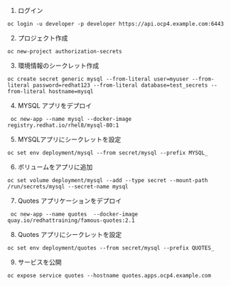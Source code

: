 1. ログイン

```
oc login -u developer -p developer https://api.ocp4.example.com:6443
```

2. プロジェクト作成

```
oc new-project authorization-secrets
```

3. 環境情報のシークレット作成

```
oc create secret generic mysql --from-literal user=myuser --from-literal password=redhat123 --from-literal database=test_secrets --from-literal hostname=mysql
```

4. MYSQL アプリをデプロイ

```
 oc new-app --name mysql --docker-image registry.redhat.io/rhel8/mysql-80:1
```

5. MYSQLアプリにシークレットを設定

```
oc set env deployment/mysql --from secret/mysql --prefix MYSQL_
```

6. ボリュームをアプリに追加

```
oc set volume deployment/mysql --add --type secret --mount-path /run/secrets/mysql --secret-name mysql
```

7. Quotes アプリケーションをデプロイ

```
 oc new-app --name quotes  --docker-image quay.io/redhattraining/famous-quotes:2.1
```

8. Quotes アプリにシークレットを設定

```
oc set env deployment/quotes --from secret/mysql --prefix QUOTES_
```

9. サービスを公開

```
oc expose service quotes --hostname quotes.apps.ocp4.example.com
```
